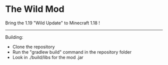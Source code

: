 # The Wild Mod

Bring the 1.19 "Wild Update" to Minecraft 1.18 !

---
Building:
* Clone the repository
* Run the "gradlew build" command in the repository folder
* Look in ./build/libs for the mod .jar
